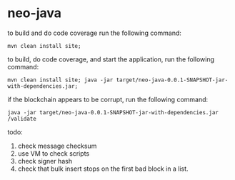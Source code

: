 # neo-java

to build and do code coverage run the following command:

```
mvn clean install site;
```

to build, do code coverage, and start the application, run the following command:

```
mvn clean install site; java -jar target/neo-java-0.0.1-SNAPSHOT-jar-with-dependencies.jar;
```

if the blockchain appears to be corrupt, run the following command:
```
java -jar target/neo-java-0.0.1-SNAPSHOT-jar-with-dependencies.jar /validate
```

todo:
1) check message checksum
2) use VM to check scripts
3) check signer hash
4) check that bulk insert stops on the first bad block in a list.
